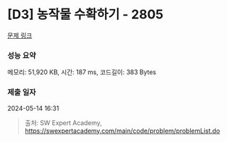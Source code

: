 # [D3] 농작물 수확하기 - 2805 

[문제 링크](https://swexpertacademy.com/main/code/problem/problemDetail.do?contestProbId=AV7GLXqKAWYDFAXB) 

### 성능 요약

메모리: 51,920 KB, 시간: 187 ms, 코드길이: 383 Bytes

### 제출 일자

2024-05-14 16:31



> 출처: SW Expert Academy, https://swexpertacademy.com/main/code/problem/problemList.do